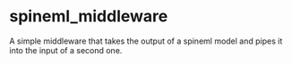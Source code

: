 # spineml_middleware

A simple middleware that takes the output of a spineml model and pipes it into the input of a second one.
